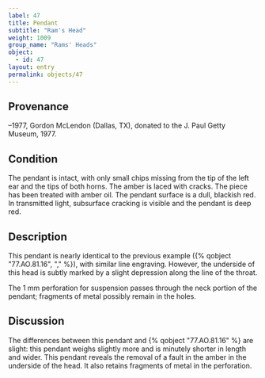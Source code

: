 ```yaml
---
label: 47
title: Pendant
subtitle: "Ram's Head"
weight: 1009
group_name: "Rams' Heads"
object:
  - id: 47
layout: entry
permalink: objects/47
---
```


## Provenance

–1977, Gordon McLendon (Dallas, TX), donated to the J. Paul Getty Museum, 1977.

## Condition

The pendant is intact, with only small chips missing from the tip of the left ear and the tips of both horns. The amber is laced with cracks. The piece has been treated with amber oil. The pendant surface is a dull, blackish red. In transmitted light, subsurface cracking is visible and the pendant is deep red.

## Description

This pendant is nearly identical to the previous example ({% qobject "77.AO.81.16", "," %}), with similar line engraving. However, the underside of this head is subtly marked by a slight depression along the line of the throat.

The 1 mm perforation for suspension passes through the neck portion of the pendant; fragments of metal possibly remain in the holes.

## Discussion

The differences between this pendant and {% qobject "77.AO.81.16" %} are slight: this pendant weighs slightly more and is minutely shorter in length and wider. This pendant reveals the removal of a fault in the amber in the underside of the head. It also retains fragments of metal in the perforation.
